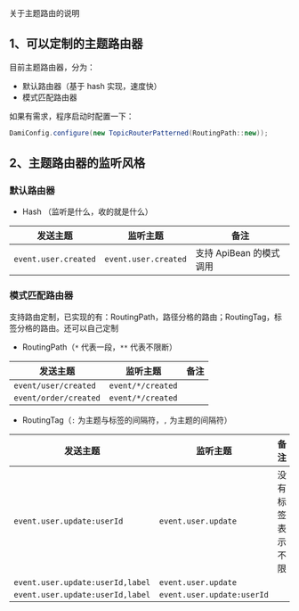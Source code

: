 关于主题路由的说明

## 1、可以定制的主题路由器

目前主题路由器，分为：

* 默认路由器（基于 hash 实现，速度快）
* 模式匹配路由器

如果有需求，程序启动时配置一下：

```java
DamiConfig.configure(new TopicRouterPatterned(RoutingPath::new));
```


## 2、主题路由器的监听风格

### 默认路由器

* Hash （监听是什么，收的就是什么）

| 发送主题                    | 监听主题                  | 备注               |
|-------------------------|-----------------------|------------------|
| `event.user.created`    | `event.user.created`  | 支持 ApiBean 的模式调用 |



### 模式匹配路由器

支持路由定制，已实现的有：RoutingPath，路径分格的路由；RoutingTag，标签分格的路由。还可以自己定制

* RoutingPath（`*` 代表一段，`**` 代表不限断）

| 发送主题                  | 监听主题              | 备注  |
|-----------------------|-------------------|-----|
| `event/user/created`  | `event/*/created` |     |
| `event/order/created` | `event/*/created` |     |


* RoutingTag（`:` 为主题与标签的间隔符，`,` 为主题的间隔符）


| 发送主题                             | 监听主题                       | 备注       |
|----------------------------------|----------------------------|----------|
| `event.user.update:userId`       | `event.user.update`        | 没有标签表示不限 |
| `event.user.update:userId,label` | `event.user.update`        |          |
| `event.user.update:userId,label` | `event.user.update:userId` |          |